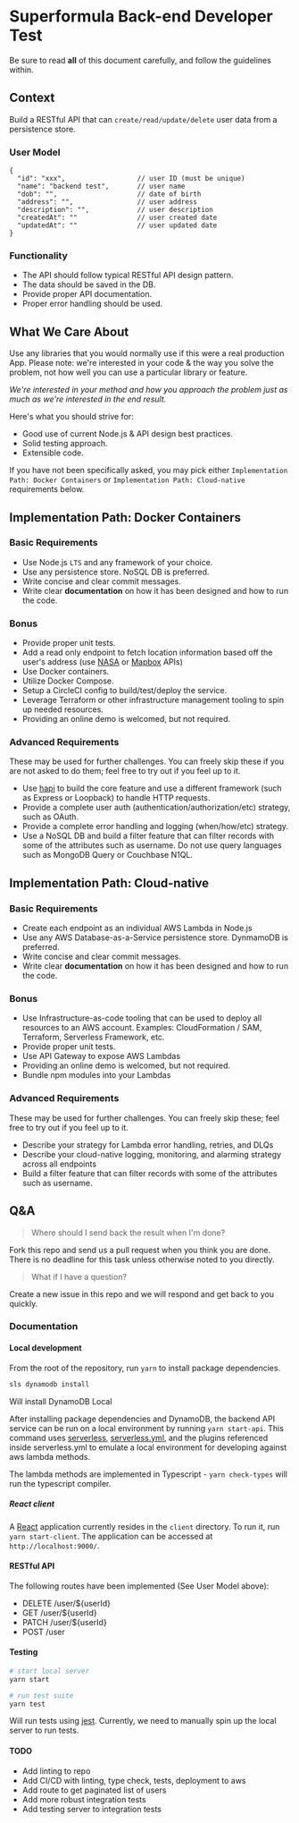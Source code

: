 # Superformula Back-end Developer Test

Be sure to read **all** of this document carefully, and follow the guidelines within.

## Context

Build a RESTful API that can `create/read/update/delete` user data from a persistence store.

### User Model

```
{
  "id": "xxx",                  // user ID (must be unique)
  "name": "backend test",       // user name
  "dob": "",                    // date of birth
  "address": "",                // user address
  "description": "",            // user description
  "createdAt": ""               // user created date
  "updatedAt": ""               // user updated date
}
```

### Functionality

- The API should follow typical RESTful API design pattern.
- The data should be saved in the DB.
- Provide proper API documentation.
- Proper error handling should be used.

## What We Care About

Use any libraries that you would normally use if this were a real production App. Please note: we're interested in your code & the way you solve the problem, not how well you can use a particular library or feature.

_We're interested in your method and how you approach the problem just as much as we're interested in the end result._

Here's what you should strive for:

- Good use of current Node.js & API design best practices.
- Solid testing approach.
- Extensible code.

If you have not been specifically asked, you may pick either `Implementation Path: Docker Containers` or `Implementation Path: Cloud-native` requirements below.

## Implementation Path: Docker Containers

### Basic Requirements

- Use Node.js `LTS` and any framework of your choice.
- Use any persistence store. NoSQL DB is preferred.
- Write concise and clear commit messages.
- Write clear **documentation** on how it has been designed and how to run the code.

### Bonus

- Provide proper unit tests.
- Add a read only endpoint to fetch location information based off the user's address (use [NASA](https://api.nasa.gov/api.html) or [Mapbox](https://www.mapbox.com/api-documentation/) APIs)
- Use Docker containers.
- Utilize Docker Compose.
- Setup a CircleCI config to build/test/deploy the service.
- Leverage Terraform or other infrastructure management tooling to spin up needed resources.
- Providing an online demo is welcomed, but not required.

### Advanced Requirements

These may be used for further challenges. You can freely skip these if you are not asked to do them; feel free to try out if you feel up to it.

- Use [hapi](https://hapijs.com/) to build the core feature and use a different framework (such as Express or Loopback) to handle HTTP requests.
- Provide a complete user auth (authentication/authorization/etc) strategy, such as OAuth.
- Provide a complete error handling and logging (when/how/etc) strategy.
- Use a NoSQL DB and build a filter feature that can filter records with some of the attributes such as username. Do not use query languages such as MongoDB Query or Couchbase N1QL.

## Implementation Path: Cloud-native

### Basic Requirements

- Create each endpoint as an individual AWS Lambda in Node.js
- Use any AWS Database-as-a-Service persistence store. DynmamoDB is preferred.
- Write concise and clear commit messages.
- Write clear **documentation** on how it has been designed and how to run the code.

### Bonus

- Use Infrastructure-as-code tooling that can be used to deploy all resources to an AWS account. Examples: CloudFormation / SAM, Terraform, Serverless Framework, etc.
- Provide proper unit tests.
- Use API Gateway to expose AWS Lambdas
- Providing an online demo is welcomed, but not required.
- Bundle npm modules into your Lambdas

### Advanced Requirements

These may be used for further challenges. You can freely skip these; feel free to try out if you feel up to it.

- Describe your strategy for Lambda error handling, retries, and DLQs
- Describe your cloud-native logging, monitoring, and alarming strategy across all endpoints
- Build a filter feature that can filter records with some of the attributes such as username.

## Q&A

> Where should I send back the result when I'm done?

Fork this repo and send us a pull request when you think you are done. There is no deadline for this task unless otherwise noted to you directly.

> What if I have a question?

Create a new issue in this repo and we will respond and get back to you quickly.

### Documentation

#### Local development

From the root of the repository, run `yarn` to install package dependencies.

```sh
sls dynamodb install
```

Will install DynamoDB Local

After installing package dependencies and DynamoDB, the backend API service can be run on a local environment by running `yarn start-api`. This command uses [serverless](https://serverless.com), [serverless.yml](https://github.com/cbaron/node-backend-test/blob/master/serverless.yml), and the plugins referenced inside serverless.yml to emulate a local environment for developing against aws lambda methods.

The lambda methods are implemented in Typescript - `yarn check-types` will run the typescript compiler.

##### React client

A [React](https://reactjs.org/) application currently resides in the `client` directory. To run it, run `yarn start-client`.
The application can be accessed at `http://localhost:9000/`.

#### RESTful API

The following routes have been implemented (See User Model above):

- DELETE /user/\${userId}
- GET /user/\${userId}
- PATCH /user/\${userId}
- POST /user

#### Testing

```sh
# start local server
yarn start

# run test suite
yarn test
```

Will run tests using [jest](https://jestjs.io/). Currently, we need to manually spin up the local server to run tests.

#### TODO

- Add linting to repo
- Add CI/CD with linting, type check, tests, deployment to aws
- Add route to get paginated list of users
- Add more robust integration tests
- Add testing server to integration tests
